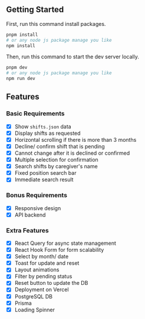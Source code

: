 ## Getting Started

First, run this command install packages.

```bash
pnpm install
# or any node js package manage you like
npm install
```

Then, run this command to start the dev server locally.

```bash
pnpm dev
# or any node js package manage you like
npm run dev
```

## Features

### Basic Requirements

- [x] Show `shifts.json` data
- [x] Display shifts as requested
- [x] Horizontal scrolling if there is more than 3 months
- [x] Decline/ confirm shift that is pending
- [x] Cannot change after it is declined or confirmed
- [x] Multiple selection for confirmation
- [x] Search shifts by caregiver's name
- [x] Fixed position search bar
- [x] Immediate search result

### Bonus Requirements

- [x] Responsive design
- [x] API backend

### Extra Features

- [x] React Query for async state management
- [x] React Hook Form for form scalability
- [x] Select by month/ date
- [x] Toast for update and reset
- [x] Layout animations
- [x] Filter by pending status
- [x] Reset button to update the DB
- [x] Deployment on Vercel
- [x] PostgreSQL DB
- [x] Prisma
- [x] Loading Spinner
